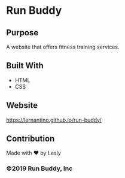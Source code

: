 # Run Buddy

## Purpose
A website that offers fitness training services.

## Built With 
* HTML
* CSS

## Website
https://lernantino.github.io/run-buddy/

## Contribution
Made with ❤ by Lesly 

### ©️2019 Run Buddy, Inc
